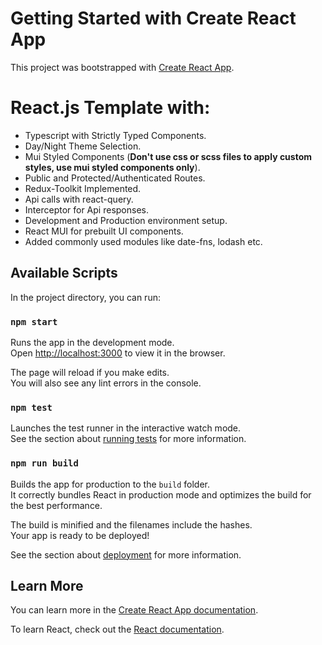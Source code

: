 # Getting Started with Create React App

This project was bootstrapped with [Create React App](https://github.com/facebook/create-react-app).

# React.js Template with:

- Typescript with Strictly Typed Components.
- Day/Night Theme Selection.
- Mui Styled Components (**Don't use css or scss files to apply custom styles, use mui styled components only**). 
- Public and Protected/Authenticated Routes.
- Redux-Toolkit Implemented.
- Api calls with react-query.
- Interceptor for Api responses.
- Development and Production environment setup.
- React MUI for prebuilt UI components.
- Added commonly used modules like date-fns, lodash etc.

## Available Scripts

In the project directory, you can run:

### `npm start`

Runs the app in the development mode.\
Open [http://localhost:3000](http://localhost:3000) to view it in the browser.

The page will reload if you make edits.\
You will also see any lint errors in the console.

### `npm test`

Launches the test runner in the interactive watch mode.\
See the section about [running tests](https://facebook.github.io/create-react-app/docs/running-tests) for more information.

### `npm run build`

Builds the app for production to the `build` folder.\
It correctly bundles React in production mode and optimizes the build for the best performance.

The build is minified and the filenames include the hashes.\
Your app is ready to be deployed!

See the section about [deployment](https://facebook.github.io/create-react-app/docs/deployment) for more information.

## Learn More

You can learn more in the [Create React App documentation](https://facebook.github.io/create-react-app/docs/getting-started).

To learn React, check out the [React documentation](https://reactjs.org/).
